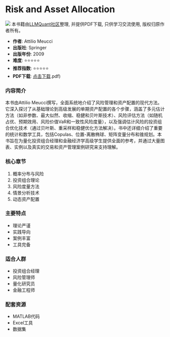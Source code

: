 # Risk and Asset Allocation

![](https://fastly.jsdelivr.net/gh/bucketio/img3@main/2024/09/04/1725464231869-e0b2f727-2a0f-4270-bf6c-31ddc350426a.gif)
本书籍由[LLMQuant社区](https://llmquant.com/)整理, 并提供PDF下载, 只供学习交流使用, 版权归原作者所有。


- **作者**: Attilio Meucci
- **出版社**: Springer
- **出版年份**: 2009
- **难度**: ⭐⭐⭐⭐⭐
- **推荐指数**: ⭐⭐⭐⭐⭐
- **PDF下载**: [点击下载](https://quant-wiki.com/pdf/Attilio%2520Meucci%2520-%2520Risk%2520and%2520Asset%2520Allocation-Springer%2520%282009.pdf).pdf)

### 内容简介

本书由Attilio Meucci撰写，全面系统地介绍了风险管理和资产配置的现代方法。它深入探讨了从基础理论到高级发展的单期资产配置的各个步骤，涵盖了多元估计方法（如非参数、最大似然、收缩、稳健和贝叶斯技术）、风险评估方法（如随机占优、预期效用、风险价值VaR和一致性风险度量），以及强调估计风险的投资组合优化技术（通过贝叶斯、重采样和稳健优化方法解决）。书中还详细介绍了重要的统计和数学工具，包括Copulas、位置-离散椭球、矩阵变量分布和锥规划。本书旨在为量化投资组合经理和金融经济学高级学生提供全面的参考，并通过大量图表、实例以及真实的交易和资产管理案例研究来支持理解。

### 核心章节

1. 概率分布与风险
2. 投资组合理论
3. 风险度量方法
4. 情景分析技术
5. 动态资产配置

### 主要特点

- 理论严谨
- 实践导向
- 案例丰富
- 工具完备

### 适合人群

- 投资组合经理
- 风险管理师
- 量化研究员
- 金融工程师

### 配套资源

- MATLAB代码
- Excel工具
- 数据集